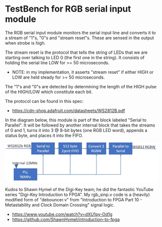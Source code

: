 # TestBench for RGB serial input module

The RGB serial input module monitors the serial input line and converts it to a stream of "1"s, "0"s and "stream reset"s. These are sensed in the output when strobe is high.

The stream reset is the protocol that tells the string of LEDs that we are starting over talking to LED 0 (the first one in the string). It consists of holding the serial line LOW for >= 50 microseconds.
* NOTE: in my implementation, it asserts "stream reset" if either HIGH or LOW are held steady for >= 50 microseconds.

The "1"s and "0"s are detected by determining the length of the HIGH pulse of the HIGH/LOW which constitute each bit.

The protocol can be found in this spec:
* https://cdn-shop.adafruit.com/datasheets/WS2812B.pdf

In the diagram below, this module is part of the block labeled "Serial to Parallel". It will be followed by another internal block that takes the streams of 0 and 1, turns it into 3 @ 8-bit bytes (one RGB LED word), appends a status byte, and places it into the FIFO.

![alt text](https://github.com/Mark-MDO47/FPGA_RBG_2_RBGW/blob/master/images/Concept_FPGA_578x184.jpg "FPGA Concept for FPGA_RBT_2_RBGW")

Kudos to Shawn Hymel of the Digi-Key team; he did the fantastic YouTube series "Digi-Key Introduction to FPGA". My rgb_sinp.v code is a (heavily) modified form of "debouncer.v" from "Introduction to FPGA Part 10 - Metastability and Clock Domain Crossing" signal logic.
* https://www.youtube.com/watch?v=dXU1py-Od1g
* https://github.com/ShawnHymel/introduction-to-fpga

